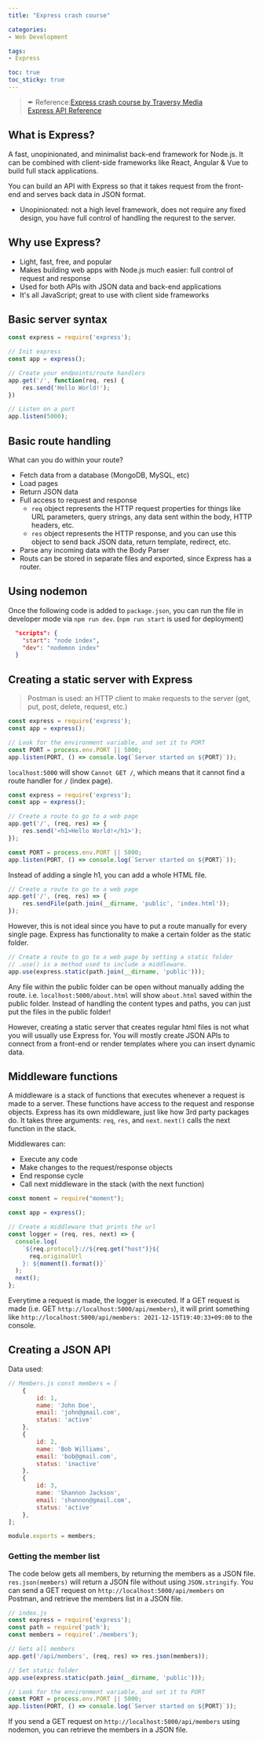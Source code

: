```yaml
---
title: "Express crash course"

categories: 
- Web Development

tags:
- Express

toc: true
toc_sticky: true
---
```


> ✒ Reference:[Express crash course by Traversy Media](https://youtu.be/fBNz5xF-Kx4) <br>
> [Express API Reference](https://expressjs.com/en/4x/api.html)

## What is Express?

A fast, unopinionated, and minimalist back-end framework for Node.js. It can be combined with client-side frameworks like React, Angular & Vue to build full stack applications.

You can build an API with Express so that it takes request from the front-end and serves back data in JSON format.

- Unopinionated: not a high level framework, does not require any fixed design, you have full control of handling the requrest to the server.

## Why use Express?

- Light, fast, free, and popular
- Makes building web apps with Node.js much easier: full control of request and response
- Used for both APIs with JSON data and back-end applications
- It's all JavaScript; great to use with client side frameworks

## Basic server syntax

```jsx
const express = require('express');

// Init express
const app = express();

// Create your endpoints/route handlers
app.get('/', function(req, res) {
    res.send('Hello World!');
})

// Listen on a port
app.listen(5000);
```

## Basic route handling

What can you do within your route?

- Fetch data from a database (MongoDB, MySQL, etc)
- Load pages
- Return JSON data
- Full access to request and response
  - `req` object represents the HTTP request properties for things like URL parameters, query strings, any data sent within the body, HTTP headers, etc.
  - `res` object represents the HTTP response, and you can use this object to send back JSON data, return template, redirect, etc.
- Parse any incoming data with the Body Parser
- Routs can be stored in separate files and exported, since Express has a router.

## Using nodemon

Once the following code is added to `package.json`, you can run the file in developer mode via `npm run dev`. (`npm run start` is used for deployment)

```json
  "scripts": {
    "start": "node index",
    "dev": "nodemon index"
  }
```

## Creating a static server with Express

> Postman is used: an HTTP client to make requests to the server (get, put, post, delete, request, etc.)

```jsx
const express = require('express');
const app = express();

// Look for the environment variable, and set it to PORT
const PORT = process.env.PORT || 5000;
app.listen(PORT, () => console.log(`Server started on ${PORT}`));
```

`localhost:5000` will show `Cannot GET /`, which means that it cannot find a route handler for `/` (index page).

```jsx
const express = require('express');
const app = express();

// Create a route to go to a web page
app.get('/', (req, res) => {
    res.send('<h1>Hello World!</h1>');
});

const PORT = process.env.PORT || 5000;
app.listen(PORT, () => console.log(`Server started on ${PORT}`));
```

Instead of adding a single h1, you can add a whole HTML file.

```jsx
// Create a route to go to a web page
app.get('/', (req, res) => {
    res.sendFile(path.join(__dirname, 'public', 'index.html'));
});
```

However, this is not ideal since you have to put a route manually for every single page. Express has functionality to make a certain folder as the static folder.

```jsx
// Create a route to go to a web page by setting a static folder
// .use() is a method used to include a middleware.
app.use(express.static(path.join(__dirname, 'public')));
```

Any file within the public folder can be open without manually adding the route. i.e. `localhost:5000/about.html` will show `about.html` saved within the public folder. Instead of handling the content types and paths, you can just put the files in the public folder!

However, creating a static server that creates regular html files is not what you will usually use Express for. You will mostly create JSON APIs to connect from a front-end or render templates where you can insert dynamic data.

## Middleware functions

A middleware is a stack of functions that executes whenever a request is made to a server. These functions have access to the request and response objects. Express has its own middleware, just like how 3rd party packages do. It takes three arguments: `req`, `res`, and `next`. `next()` calls the next function in the stack.

Middlewares can:

- Execute any code
- Make changes to the request/response objects
- End response cycle
- Call next middleware in the stack (with the next function)

```jsx
const moment = require("moment");

const app = express();

// Create a middleware that prints the url
const logger = (req, res, next) => {
  console.log(
    `${req.protocol}://${req.get("host")}${
      req.originalUrl
    }: ${moment().format()}`
  );
  next();
};
```

Everytime a request is made, the logger is executed. If a GET request is made (i.e. GET `http://localhost:5000/api/members`), it will print something like `http://localhost:5000/api/members: 2021-12-15T19:40:33+09:00` to the console.

## Creating a JSON API

 Data used:

```jsx
// Members.js const members = [
    {
        id: 1,
        name: 'John Doe',
        email: 'john@gmail.com',
        status: 'active'
    },
    {
        id: 2,
        name: 'Bob Williams',
        email: 'bob@gmail.com',
        status: 'inactive'
    },
    {
        id: 3,
        name: 'Shannon Jackson',
        email: 'shannon@gmail.com',
        status: 'active'
    },
];

module.exports = members;
```

### Getting the member list

The code below gets all members, by returning the members as a JSON file. `res.json(members)` will return a JSON file without using `JSON.stringify`. You can send a GET request on `http://localhost:5000/api/members` on Postman, and retrieve the members list in a JSON file.

```jsx
// index.js
const express = require('express');
const path = require('path');
const members = require('./members');

// Gets all members
app.get('/api/members', (req, res) => res.json(members));

// Set static folder
app.use(express.static(path.join(__dirname, 'public')));

// Look for the environment variable, and set it to PORT
const PORT = process.env.PORT || 5000;
app.listen(PORT, () => console.log(`Server started on ${PORT}`));
```

If you send a GET request on `http://localhost:5000/api/members` using nodemon, you can retrieve the members in a JSON file.
